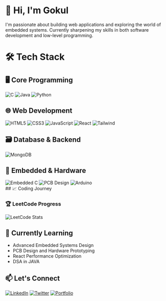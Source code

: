 # 👋 Hi, I'm Gokul 

I'm passionate about building web applications and exploring the world of embedded systems. Currently sharpening my skills in both software development and low-level programming.

# 🛠️ Tech Stack

## 🖥️ Core Programming
<div align="left">
  <img alt="C" src="https://img.shields.io/badge/C-00599C?style=for-the-badge&logo=c&logoColor=white"/>
  <img alt="Java" src="https://img.shields.io/badge/Java-ED8B00?style=for-the-badge&logo=java&logoColor=white"/>
  <img alt="Python" src="https://img.shields.io/badge/Python-3670A0?style=for-the-badge&logo=python&logoColor=white"/>
</div>

## 🌐 Web Development
<div align="left">
  <img alt="HTML5" src="https://img.shields.io/badge/HTML5-E34F26?style=for-the-badge&logo=html5&logoColor=white"/>
  <img alt="CSS3" src="https://img.shields.io/badge/CSS3-1572B6?style=for-the-badge&logo=css3&logoColor=white"/>
  <img alt="JavaScript" src="https://img.shields.io/badge/JavaScript-F7DF1E?style=for-the-badge&logo=javascript&logoColor=black"/>
  <img alt="React" src="https://img.shields.io/badge/React-20232A?style=for-the-badge&logo=react&logoColor=61DAFB"/>
  <img alt="Tailwind" src="https://img.shields.io/badge/Tailwind_CSS-38B2AC?style=for-the-badge&logo=tailwind-css&logoColor=white"/>
</div>

## 🗃️ Database & Backend
<div align="left">
  <img alt="MongoDB" src="https://img.shields.io/badge/MongoDB-47A248?style=for-the-badge&logo=mongodb&logoColor=white"/>
</div>

## 🔌 Embedded & Hardware
<div align="left">
  <img alt="Embedded C" src="https://img.shields.io/badge/Embedded_C-00599C?style=for-the-badge&logo=c&logoColor=white"/>
  <img alt="PCB Design" src="https://img.shields.io/badge/PCB_Design-10B981?style=for-the-badge&logo=circuit-diagram&logoColor=white"/>
  <img alt="Arduino" src="https://img.shields.io/badge/Arduino-00979D?style=for-the-badge&logo=arduino&logoColor=white"/>
</div>
## 📈 Coding Journey

### 🏆 LeetCode Progress
![LeetCode Stats](https://leetcard.jacoblin.cool/Gokul_r?theme=light&font=Fira%20Code&ext=contest) 

## 🌱 Currently Learning
- Advanced Embedded Systems Design
- PCB Design and Hardware Prototyping
- React Performance Optimization
- DSA in JAVA

## 📫 Let's Connect
[![LinkedIn](https://img.shields.io/badge/LinkedIn-0077B5?style=for-the-badge&logo=linkedin&logoColor=white)](https://www.linkedin.com/in/gokulakannan-r-583b34281/)
[![Twitter](https://img.shields.io/badge/Twitter-1DA1F2?style=for-the-badge&logo=twitter&logoColor=white)](hat.openai.com)
[![Portfolio](https://img.shields.io/badge/Portfolio-FF5722?style=for-the-badge&logo=google-chrome&logoColor=white)](your-portfolio-url)
